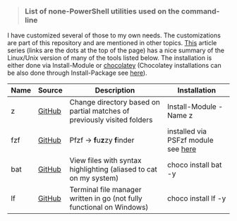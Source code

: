 > ### List of none-PowerShell utilities used on the command-line
I have customized several of those to my own needs. The customizations are part of this repository and are mentioned in other topics.
[This](https://dev.to/_darrenburns/10-tools-to-power-up-your-command-line-4id4) article series (links are the dots at the top of the page) has a nice summary of the Linux/Unix version of many of the tools listed below. 
The installation is either done via Install-Module or [chocolatey](https://chocolatey.org) (Chocolatey installations can be also done through Install-Package see [here](https://www.petri.com/what-is-chocolatey-and-should-i-use-it-in-my-environment)).

| Name | Source | Description | Installation |
| --- | --- | --- | --- |
| z | [GitHub](https://github.com/vincpa/z) | Change directory based on partial matches of previously visited folders | Install-Module -Name z |
| fzf | [GitHub](https://github.com/kelleyma49/PSFzf) | Pfzf -> **f**u**z**zy **f**inder | installed via PSFzf module see [here](PowerShellUtilities.md) |
| bat | [GitHub](https://github.com/sharkdp/bat) | View files with syntax highlighting (aliased to cat on my system) | choco install bat -y|
| lf | [GitHub](https://github.com/gokcehan/lf) | Terminal file manager written in go (not fully functional on Windows) | choco install lf -y |

